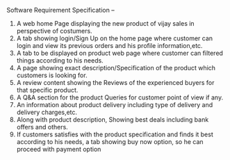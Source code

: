 Software  Requirement  Specification – 
1.	A web home Page displaying the new product of vijay sales in perspective of costumers.
2.	A tab showing login/Sign Up on the home page where customer can login and view its previous orders and his profile information,etc.
3.	A tab to be displayed on product web page where customer can filtered things according to his needs.
4.	A page showing exact description/Specification of the product which customers is looking for. 
5.	 A review content showing the Reviews of the experienced  buyers for that specific product.
6.	 A Q&A section for the product Queries for customer point of view if any.
7.	 An information about product delivery including type of delivery and delivery charges,etc.
8.	Along with product description, Showing best deals including bank offers and others. 
9.	If customers satisfies with the product specification and finds it best according to his needs, a tab showing buy now option, so he can proceed with payment option

